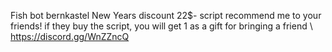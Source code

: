 Fish bot bernkastel
New Years discount 22$-  script recommend me to your friends! if they buy the script, you will get 1 as a gift for bringing a friend \\ https://discord.gg/WnZZncQ 
